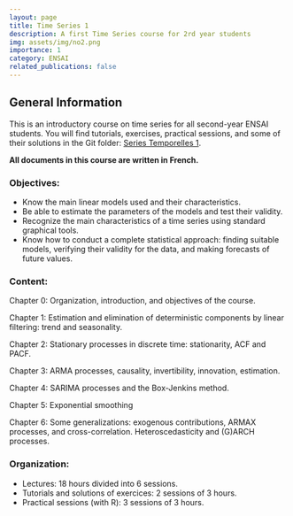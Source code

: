 ```yaml
---
layout: page
title: Time Series 1
description: A first Time Series course for 2rd year students
img: assets/img/no2.png
importance: 1
category: ENSAI
related_publications: false 
---
```


## General Information

This is an introductory course on time series for all second-year ENSAI students. You will find tutorials, exercises, practical sessions, and some of their solutions in the Git folder: <a href="https://github.com/josegomezgarcia/TimeSeries/tree/main/SeriesTemporelles1">Series Temporelles 1</a>. 

**All documents in this course are written in French.**

### Objectives:

- Know the main linear models used and their characteristics.
- Be able to estimate the parameters of the models and test their validity.
- Recognize the main characteristics of a time series using standard graphical tools.
- Know how to conduct a complete statistical approach: finding suitable models, verifying their validity for the data, and making forecasts of future values.


### Content:

Chapter 0: Organization, introduction, and objectives of the course.

Chapter 1: Estimation and elimination of deterministic components by linear filtering: trend and seasonality.

Chapter 2: Stationary processes in discrete time: stationarity, ACF and PACF.

Chapter 3: ARMA processes, causality, invertibility, innovation, estimation.

Chapter 4: SARIMA processes and the Box-Jenkins method.

Chapter 5: Exponential smoothing

Chapter 6: Some generalizations: exogenous contributions, ARMAX processes, and cross-correlation. Heteroscedasticity and (G)ARCH processes.

### Organization:

- Lectures: 18 hours divided into 6 sessions.
- Tutorials and solutions of exercices: 2 sessions of 3 hours. 
- Practical sessions (with R): 3 sessions of 3 hours. 